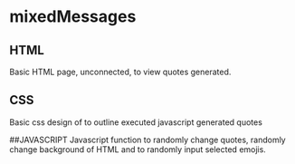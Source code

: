 # mixedMessages

## HTML
Basic HTML page, unconnected, to view quotes generated.

## CSS
Basic css design of to outline executed javascript generated quotes

##JAVASCRIPT
Javascript function to randomly change quotes, randomly change background of HTML and to randomly input selected emojis.
